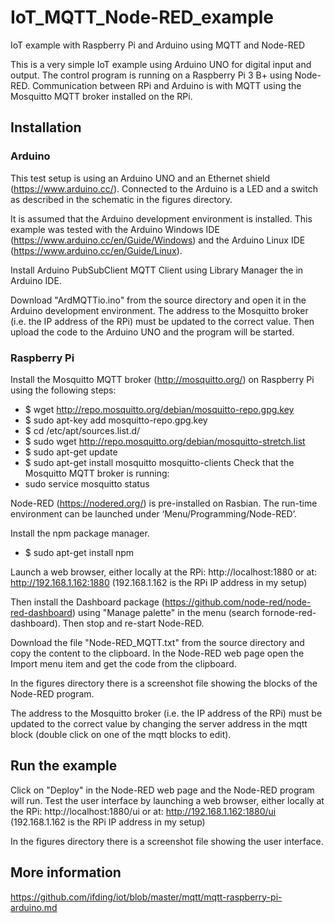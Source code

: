 # IoT_MQTT_Node-RED_example
IoT example with Raspberry Pi and Arduino using MQTT and Node-RED

This is a very simple IoT example using Arduino UNO for digital input and output.
The control program is running on a Raspberry Pi 3 B+ using Node-RED.
Communication between RPi and Arduino is with MQTT using the Mosquitto MQTT broker
installed on the RPi.

## Installation
### Arduino
This test setup is using an Arduino UNO and an Ethernet shield (https://www.arduino.cc/). 
Connected to the Arduino is a LED and a switch as described in the schematic in the figures directory.

It is assumed that the Arduino development environment is installed.
This example was tested with the Arduino Windows IDE (https://www.arduino.cc/en/Guide/Windows)
and the Arduino Linux IDE (https://www.arduino.cc/en/Guide/Linux).

Install Arduino PubSubClient MQTT Client using Library Manager the in Arduino IDE.

Download "ArdMQTTio.ino" from the source directory and open it in the Arduino development environment.
The address to the Mosquitto broker (i.e. the IP address of the RPi) must be updated to the correct value.
Then upload the code to the Arduino UNO and the program will be started.

### Raspberry Pi
Install the Mosquitto MQTT broker (http://mosquitto.org/) on Raspberry Pi using the following steps:
* $ wget http://repo.mosquitto.org/debian/mosquitto-repo.gpg.key
* $ sudo apt-key add mosquitto-repo.gpg.key
* $ cd /etc/apt/sources.list.d/
* $ sudo wget http://repo.mosquitto.org/debian/mosquitto-stretch.list
* $ sudo apt-get update
* $ sudo apt-get install mosquitto mosquitto-clients
Check that the Mosquitto MQTT broker is running:
* sudo service mosquitto status

Node-RED (https://nodered.org/) is pre-installed on Rasbian. 
The run-time environment can be launched under ‘Menu/Programming/Node-RED’.

Install the npm package manager.
* $ sudo apt-get install npm

Launch a web browser, either locally at the RPi: http://localhost:1880 or at: http://192.168.1.162:1880 
(192.168.1.162 is the RPi IP address in my setup)
  
Then install the Dashboard package (https://github.com/node-red/node-red-dashboard)
using "Manage palette" in the menu (search fornode-red-dashboard).
Then stop and re-start Node-RED.

Download the file "Node-RED_MQTT.txt" from the source directory and copy the content to the clipboard.
In the Node-RED web page open the Import menu item and get the code from the clipboard.

In the figures directory there is a screenshot file showing the blocks of the Node-RED program.

The address to the Mosquitto broker (i.e. the IP address of the RPi) must be updated to the correct value 
by changing the server address in the mqtt block (double click on one of the mqtt blocks to edit).

## Run the example
Click on "Deploy" in the Node-RED web page and the Node-RED program will run.
Test the user interface by launching a web browser, either locally at the RPi: http://localhost:1880/ui or at: http://192.168.1.162:1880/ui 
(192.168.1.162 is the RPi IP address in my setup)

In the figures directory there is a screenshot file showing the user interface.

## More information
https://github.com/ifding/iot/blob/master/mqtt/mqtt-raspberry-pi-arduino.md
